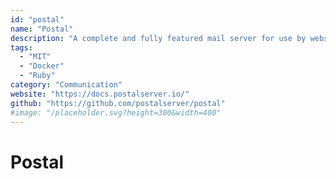 ```yaml
---
id: "postal"
name: "Postal"
description: "A complete and fully featured mail server for use by websites & web servers."
tags:
  - "MIT"
  - "Docker"
  - "Ruby"
category: "Communication"
website: "https://docs.postalserver.io/"
github: "https://github.com/postalserver/postal"
#image: "/placeholder.svg?height=300&width=400"
---
```


# Postal
